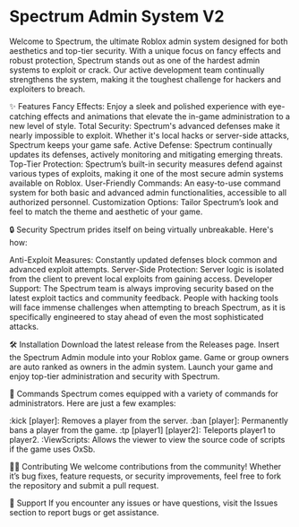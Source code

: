 # Spectrum Admin System V2
Welcome to Spectrum, the ultimate Roblox admin system designed for both aesthetics and top-tier security. With a unique focus on fancy effects and robust protection, Spectrum stands out as one of the hardest admin systems to exploit or crack. Our active development team continually strengthens the system, making it the toughest challenge for hackers and exploiters to breach.

✨ Features
Fancy Effects: Enjoy a sleek and polished experience with eye-catching effects and animations that elevate the in-game administration to a new level of style.
Total Security: Spectrum's advanced defenses make it nearly impossible to exploit. Whether it's local hacks or server-side attacks, Spectrum keeps your game safe.
Active Defense: Spectrum continually updates its defenses, actively monitoring and mitigating emerging threats.
Top-Tier Protection: Spectrum’s built-in security measures defend against various types of exploits, making it one of the most secure admin systems available on Roblox.
User-Friendly Commands: An easy-to-use command system for both basic and advanced admin functionalities, accessible to all authorized personnel.
Customization Options: Tailor Spectrum’s look and feel to match the theme and aesthetic of your game.

🔒 Security
Spectrum prides itself on being virtually unbreakable. Here's how:

Anti-Exploit Measures: Constantly updated defenses block common and advanced exploit attempts.
Server-Side Protection: Server logic is isolated from the client to prevent local exploits from gaining access.
Developer Support: The Spectrum team is always improving security based on the latest exploit tactics and community feedback.
People with hacking tools will face immense challenges when attempting to breach Spectrum, as it is specifically engineered to stay ahead of even the most sophisticated attacks.

🛠️ Installation
Download the latest release from the Releases page.
Insert the Spectrum Admin module into your Roblox game.
Game or group owners are auto ranked as owners in the admin system.
Launch your game and enjoy top-tier administration and security with Spectrum.

📜 Commands
Spectrum comes equipped with a variety of commands for administrators. Here are just a few examples:

:kick [player]: Removes a player from the server.
:ban [player]: Permanently bans a player from the game.
:tp [player1] [player2]: Teleports player1 to player2.
:ViewScripts: Allows the viewer to view the source code of scripts if the game uses OxSb.

🧑‍💻 Contributing
We welcome contributions from the community! Whether it’s bug fixes, feature requests, or security improvements, feel free to fork the repository and submit a pull request.

💬 Support
If you encounter any issues or have questions, visit the Issues section to report bugs or get assistance.
